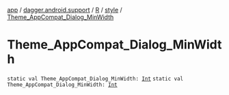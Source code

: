 [app](../../../index.md) / [dagger.android.support](../../index.md) / [R](../index.md) / [style](index.md) / [Theme_AppCompat_Dialog_MinWidth](./-theme_-app-compat_-dialog_-min-width.md)

# Theme_AppCompat_Dialog_MinWidth

`static val Theme_AppCompat_Dialog_MinWidth: `[`Int`](https://kotlinlang.org/api/latest/jvm/stdlib/kotlin/-int/index.html)
`static val Theme_AppCompat_Dialog_MinWidth: `[`Int`](https://kotlinlang.org/api/latest/jvm/stdlib/kotlin/-int/index.html)